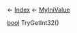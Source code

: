← [Index](Api-Index) ← [MyIniValue](VRage.Game.ModAPI.Ingame.Utilities.MyIniValue)

[bool](System.Boolean) TryGetInt32()